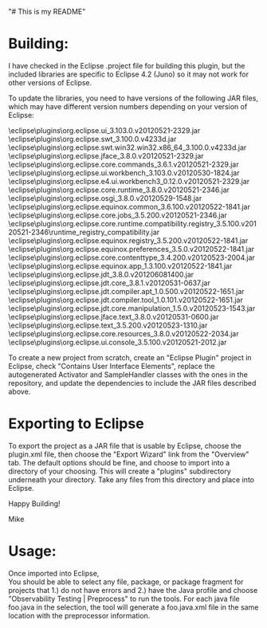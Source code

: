 "# This is my README"

Building:
=========
I have checked in the Eclipse .project file for building this plugin, but the
included libraries are specific to Eclipse 4.2 (Juno) so it may not work for 
other versions of Eclipse.

To update the libraries, you need to have versions of the following JAR files, 
which may have different version numbers depending on your version of Eclipse:

\eclipse\plugins\org.eclipse.ui_3.103.0.v20120521-2329.jar
\eclipse\plugins\org.eclipse.swt_3.100.0.v4233d.jar
\eclipse\plugins\org.eclipse.swt.win32.win32.x86_64_3.100.0.v4233d.jar
\eclipse\plugins\org.eclipse.jface_3.8.0.v20120521-2329.jar
\eclipse\plugins\org.eclipse.core.commands_3.6.1.v20120521-2329.jar
\eclipse\plugins\org.eclipse.ui.workbench_3.103.0.v20120530-1824.jar
\eclipse\plugins\org.eclipse.e4.ui.workbench3_0.12.0.v20120521-2329.jar
\eclipse\plugins\org.eclipse.core.runtime_3.8.0.v20120521-2346.jar
\eclipse\plugins\org.eclipse.osgi_3.8.0.v20120529-1548.jar
\eclipse\plugins\org.eclipse.equinox.common_3.6.100.v20120522-1841.jar
\eclipse\plugins\org.eclipse.core.jobs_3.5.200.v20120521-2346.jar
\eclipse\plugins\org.eclipse.core.runtime.compatibility.registry_3.5.100.v20120521-2346\runtime_registry_compatibility.jar
\eclipse\plugins\org.eclipse.equinox.registry_3.5.200.v20120522-1841.jar
\eclipse\plugins\org.eclipse.equinox.preferences_3.5.0.v20120522-1841.jar
\eclipse\plugins\org.eclipse.core.contenttype_3.4.200.v20120523-2004.jar
\eclipse\plugins\org.eclipse.equinox.app_1.3.100.v20120522-1841.jar
\eclipse\plugins\org.eclipse.jdt_3.8.0.v201206081400.jar
\eclipse\plugins\org.eclipse.jdt.core_3.8.1.v20120531-0637.jar
\eclipse\plugins\org.eclipse.jdt.compiler.apt_1.0.500.v20120522-1651.jar
\eclipse\plugins\org.eclipse.jdt.compiler.tool_1.0.101.v20120522-1651.jar
\eclipse\plugins\org.eclipse.jdt.core.manipulation_1.5.0.v20120523-1543.jar
\eclipse\plugins\org.eclipse.jface.text_3.8.0.v20120531-0600.jar
\eclipse\plugins\org.eclipse.text_3.5.200.v20120523-1310.jar
\eclipse\plugins\org.eclipse.core.resources_3.8.0.v20120522-2034.jar
\eclipse\plugins\org.eclipse.ui.console_3.5.100.v20120521-2012.jar
 
To create a new project from scratch, create an "Eclipse Plugin" project 
in Eclipse, check "Contains User Interface Elements", replace the 
autogenerated Activator and SampleHandler classes with the ones in the 
repository, and update the dependencies to include the JAR files described
above.

Exporting to Eclipse
====================

To export the project as a JAR file that is usable by Eclipse, choose the 
plugin.xml file, then choose the "Export Wizard" link from the "Overview" 
tab.  The default options should be fine, and choose to import into a 
directory of your choosing.  This will create a "plugins" subdirectory 
underneath your directory.  Take any files from this directory and place 
into Eclipse.

Happy Building!

Mike

Usage:
======
Once imported into Eclipse,  
You should be able to select any file, package, or package fragment for 
projects that 1.) do not have errors and 2.) have the Java profile and 
choose "Observability Testing | Preprocess" to run the tools.  For 
each java file foo.java in the selection, the tool will generate a 
foo.java.xml file in the same location with the preprocessor information.  

